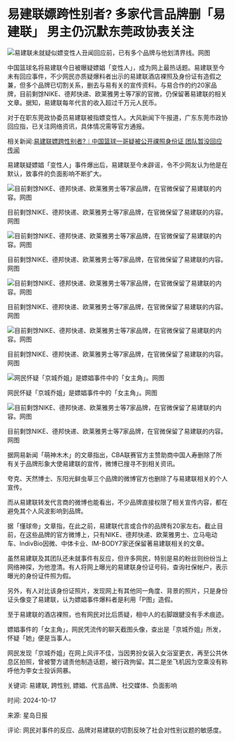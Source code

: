 # 易建联嫖跨性别者? 多家代言品牌删「易建联」 男主仍沉默东莞政协表关注

![易建联未就疑似嫖变性人丑闻回应前，已有多个品牌与他划清界线。网图](https://image.stheadline.com/f/680p0/0x0/100/none/4bb2d7ddfe359014ef5b5ee83bab6feb/stheadline/inewsmedia/20241017/_2024101716532738096.jpg)

中国篮球名将易建联今日被曝疑嫖娼「变性人」，成为网上最热话题。易建联至今未有回应事件，不少网民亦质疑爆料者出示的易建联酒店裸照及身份证有造假之兼，但多个品牌已切割关系，删去与易有关的宣传资料。与易合作的约20家品牌，目前剩馀NIKE、德邦快递、欧莱雅男士等7家的官微，仍保留著易建联的相关文章。据知，易建联每年代言的收入超过千万元人民币。

对于在职东莞政协委员易建联被指嫖变性人。大风新闻下午报道，广东东莞市政协回应指，已关注网络资讯，具体情况需等官方通报。

相关新闻:[易建联嫖跨性别者?︱中国篮球一哥疑被公开祼照身份证 团队暂没回应传闻](https://www.stheadline.com/realtime-china/3392659/%E6%98%93%E5%BB%BA%E8%81%AF%E5%AB%96%E8%B7%A8%E6%80%A7%E5%88%A5%E8%80%85-%EF%B8%B1%E5%A4%9A%E5%AE%B6%E4%BB%A3%E8%A8%80%E5%93%81%E7%89%8C%E5%88%AA-%E6%98%93%E5%BB%BA%E8%81%AF-%E7%94%B7%E4%B8%BB%E4%BB%8D%E6%B2%89%E9%BB%98%E6%9D%B1%E8%8E%9E%E6%94%BF%E5%8D%94%E8%A1%A8%E9%97%9C%E6%B3%A8)

易建联疑嫖娼「变性人」事件爆出后，易建联至今未辟谣，令不少网友认为他是在默认，致事件的负面影响不断扩大。

![目前剩馀NIKE、德邦快递、欧莱雅男士等7家品牌，在官微保留了易建联的内容。网图](https://image.hkhl.hk/f/1024p0/0x0/100/none/aa184fef2de8fa4fe5cb64a609d4af27/2024-10/c8f5-4a57d38c480fbb691dd4f4359c2c6c75.jpg)

目前剩馀NIKE、德邦快递、欧莱雅男士等7家品牌，在官微保留了易建联的内容。网图

![目前剩馀NIKE、德邦快递、欧莱雅男士等7家品牌，在官微保留了易建联的内容。网图](https://image.hkhl.hk/f/1024p0/0x0/100/none/0c02c584e672054fbe11ec834b5d29c9/2024-10/nimg_ws__1265.jpg)

目前剩馀NIKE、德邦快递、欧莱雅男士等7家品牌，在官微保留了易建联的内容。网图

![目前剩馀NIKE、德邦快递、欧莱雅男士等7家品牌，在官微保留了易建联的内容。网图](https://image.hkhl.hk/f/1024p0/0x0/100/none/c1fdb06ab83b3918b3226ff717f378c1/2024-10/nimg_ws__1265jkl.jpg)

目前剩馀NIKE、德邦快递、欧莱雅男士等7家品牌，在官微保留了易建联的内容。网图

![目前剩馀NIKE、德邦快递、欧莱雅男士等7家品牌，在官微保留了易建联的内容。网图](https://image.hkhl.hk/f/1024p0/0x0/100/none/9748a822b968ac56bc3e52edebfd5961/2024-10/nimg_ws__1265353.jpg)

目前剩馀NIKE、德邦快递、欧莱雅男士等7家品牌，在官微保留了易建联的内容。网图

![网民怀疑「京城乔姐」是嫖娼事件中的「女主角」。网图](https://image.hkhl.hk/f/1024p0/0x0/100/none/5cbc624b87277005dcaa3224f49a29e1/2024-10/nimg_ws__12656456.jpg)

网民怀疑「京城乔姐」是嫖娼事件中的「女主角」。网图

![目前剩馀NIKE、德邦快递、欧莱雅男士等7家品牌，在官微保留了易建联的内容。网图](https://image.hkhl.hk/f/1024p0/0x0/100/none/3b57e4765ace7c52d612ecef643d97a3/2024-10/nimg_ws__126532523.jpg)

目前剩馀NIKE、德邦快递、欧莱雅男士等7家品牌，在官微保留了易建联的内容。网图

据网易新闻「萌神木木」的文章指出，CBA联赛官方主赞助商中国人寿删除了所有关于品牌形象大使易建联的宣传，微博已搜寻不到相关资讯。

夸克、天然博士、东阳光鲜虫草三个品牌的微博官方也删除了与易建联相关的个人宣传。

而从易建联转发代言商的微博也能看出，不少品牌直接权限了相关宣传内容，都在避免其个人风波影响到品牌。

据「懂球帝」文章指，在此之前，易建联代言或合作的品牌有20家左右。截止目前，在这些品牌的官方微博上，只有NIKE、德邦快递、欧莱雅男士、立马电动车、IndivBio因微、中体卡业、IM-BODY7家还保留著易建联相关的文章。

虽然易建联及其团队还未就事件有反应，但许多网民，特别是易的粉丝则纷纷当上网络神探，为他澄清。有人将网上曝光的易建联身份证号码，查询社保帐户，表示曝光的身份证件照为假。

另外，有人对比该身份证照片，发现网上有其他同一角度、背景的照片，只是身份证头像变了易建联，认为嫖娼事件爆料者是利用「P图」造假。

至于易建联的酒店裸照，也有网民对比后质疑，相中人的右脚跟腱没有手术痕迹。

嫖娼事件的「女主角」，网民凭流传的聊天截图头像，查出是「京城乔姐」所发，怀疑「她」便是当事人。

网民发现「京城乔姐」在网上风评不佳，当因男扮女装入女浴室更衣，再至公共休息区拍照，曾被警方谴责他制造话题，被行政拘留。其二是坐飞机因为空乘没有称呼他为李女士投诉网暴。

关键词: 易建联, 跨性别, 嫖娼、代言品牌、社交媒体、负面影响

时间: 2024-10-17

来源: 星岛日报

评论: 网民对事件的反应、品牌对易建联的切割反映了社会对性别议题的敏感度。
